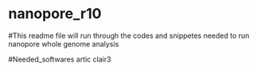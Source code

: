 # nanopore_r10
#This readme file will run through the codes and snippetes needed to run nanopore whole genome analysis 

#Needed_softwares
  artic
  clair3
  
